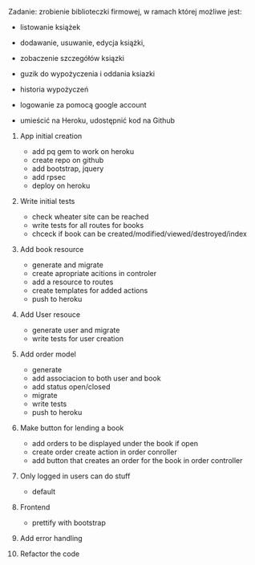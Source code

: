 Zadanie: zrobienie biblioteczki firmowej, w ramach której możliwe jest:

- listowanie książek

- dodawanie, usuwanie, edycja książki,

- zobaczenie szczegółów ksiązki

- guzik do wypożyczenia i oddania ksiazki

- historia wypożyczeń

- logowanie za pomocą google account

- umieścić na Heroku, udostępnić kod na Github

1. App initial creation
	+ add pq gem to work on heroku
	+ create repo on github
	+ add bootstrap, jquery
	+ add rpsec
	+ deploy on heroku

2. Write initial tests
	+ check wheater site can be reached
	+ write tests for all routes for books
	+ chceck if book can be created/modified/viewed/destroyed/index

3. Add book resource
	+ generate and migrate
	+ create apropriate acitions in controler
	+ add a resource to routes
	+ create templates for added actions
	+ push to heroku

4. Add User resouce
	+ generate user and migrate
	+ write tests for user creation

5. Add order model
	+ generate
	+ add associacion to both user and book
	+ add status open/closed
	+ migrate
	+ write tests
	+ push to heroku

6. Make button for lending a book
	+ add orders to be displayed under the book if open
	+ create order create action in order conroller
	+ add button that creates an order for the book in order controller

8. Only logged in users can do stuff
	+ default

9. Frontend
	- prettify with bootstrap

10. Add error handling

11. Refactor the code
